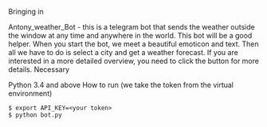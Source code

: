 Bringing in

Antony_weather_Bot - this is a telegram bot that sends the weather outside the window at any time and anywhere in the world.
This bot will be a good helper. When you start the bot, we meet a beautiful emoticon and text.
Then all we have to do is select a city and get a weather forecast. If you are interested in a more detailed overview, you need to click the button for more details.
Necessary

Python 3.4 and above
How to run (we take the token from the virtual environment)

    $ export API_KEY=<your token>
    $ python bot.py

